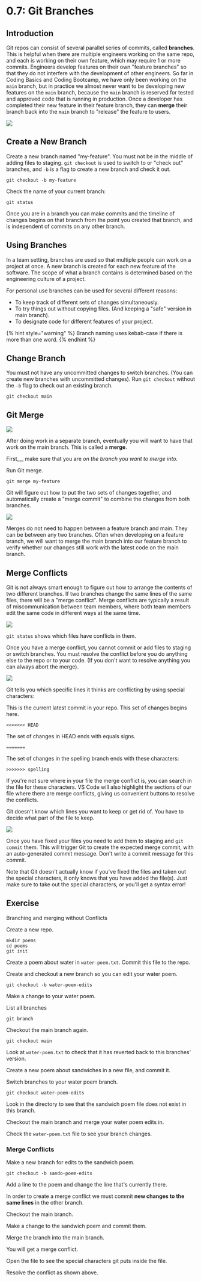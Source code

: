 # 0.7: Git Branches

## Introduction

Git repos can consist of several parallel series of commits, called **branches**. This is helpful when there are multiple engineers working on the same repo, and each is working on their own feature, which may require 1 or more commits. Engineers develop features on their own "feature branches" so that they do not interfere with the development of other engineers. So far in Coding Basics and Coding Bootcamp, we have only been working on the `main` branch, but in practice we almost never want to be developing new features on the `main` branch, because the `main` branch is reserved for tested and approved code that is running in production. Once a developer has completed their new feature in their feature branch, they can **merge** their branch back into the `main` branch to "release" the feature to users.

![](../../.gitbook/assets/akira-shared-a-drawing-with-you-3.png)

## Create a New Branch

Create a new branch named "my-feature". You must not be in the middle of adding files to staging. `git checkout` is used to switch to or "check out" branches, and `-b` is a flag to create a new branch and check it out.

```text
git checkout -b my-feature
```

Check the name of your current branch:

```text
git status
```

Once you are in a branch you can make commits and the timeline of changes begins on that branch from the point you created that branch, and is independent of commits on any other branch.

## Using Branches

In a team setting, branches are used so that multiple people can work on a project at once. A new branch is created for each new feature of the software. The scope of what a branch contains is determined based on the engineering culture of a project.

For personal use branches can be used for several different reasons:

* To keep track of different sets of changes simultaneously.
* To try things out without copying files. \(And keeping a "safe" version in main branch\).
* To designate code for different features of your project.

{% hint style="warning" %}
Branch naming uses kebab-case if there is more than one word.
{% endhint %}

## Change Branch

You must not have any uncommitted changes to switch branches. \(You can create new branches with uncommitted changes\). Run `git checkout` without the `-b` flag to check out an existing branch.

```text
git checkout main
```

## Git Merge

![](../../.gitbook/assets/akira-shared-a-drawing-with-you.png)

After doing work in a separate branch, eventually you will want to have that work on the main branch. This is called a **merge**.

First_,_ make sure that you are _on the branch you want to merge into._

Run Git merge.

```text
git merge my-feature
```

Git will figure out how to put the two sets of changes together, and automatically create a "merge commit" to combine the changes from both branches.

![](../../.gitbook/assets/akira-shared-a-drawing-with-you-2%20%281%29.png)

Merges do not need to happen between a feature branch and main. They can be between any two branches. Often when developing on a feature branch, we will want to merge the main branch into our feature branch to verify whether our changes still work with the latest code on the main branch.

## Merge Conflicts

Git is not always smart enough to figure out how to arrange the contents of two different branches. If two branches change the same lines of the same files, there will be a "merge conflict". Merge conflicts are typically a result of miscommunication between team members, where both team members edit the same code in different ways at the same time.

![](../../.gitbook/assets/screen-shot-2020-10-29-at-9.54.48-pm.png)

`git status` shows which files have conflicts in them.

Once you have a merge conflict, you cannot commit or add files to staging or switch branches. You must resolve the conflict before you do anything else to the repo or to your code. \(If you don't want to resolve anything you can always abort the merge\).

![](../../.gitbook/assets/screen-shot-2020-10-29-at-9.55.58-pm.png)

Git tells you which specific lines it thinks are conflicting by using special characters:

This is the current latest commit in your repo. This set of changes begins here.

```text
<<<<<<< HEAD
```

The set of changes in HEAD ends with equals signs.

```text
=======
```

The set of changes in the spelling branch ends with these characters:

```text
>>>>>>> spelling
```

If you're not sure where in your file the merge conflict is, you can search in the file for these characters. VS Code will also highlight the sections of our file where there are merge conflicts, giving us convenient buttons to resolve the conflicts.

Git doesn't know which lines you want to keep or get rid of. You have to decide what part of the file to keep.

![](../../.gitbook/assets/screen-shot-2020-10-29-at-9.56.04-pm.png)

Once you have fixed your files you need to add them to staging and `git commit` them. This will trigger Git to create the expected merge commit, with an auto-generated commit message. Don't write a commit message for this commit.

Note that Git doesn't actually know if you've fixed the files and taken out the special characters, it only knows that you have added the file\(s\). Just make sure to take out the special characters, or you'll get a syntax error!

## Exercise

Branching and merging without Conflicts

Create a new repo.

```text
mkdir poems
cd poems
git init
```

Create a poem about water in `water-poem.txt`. Commit this file to the repo.

Create and checkout a new branch so you can edit your water poem.

```text
git checkout -b water-poem-edits
```

Make a change to your water poem.

List all branches

```text
git branch
```

Checkout the main branch again.

```text
git checkout main
```

Look at `water-poem.txt` to check that it has reverted back to this branches' version.

Create a new poem about sandwiches in a new file, and commit it.

Switch branches to your water poem branch.

```text
git checkout water-poem-edits
```

Look in the directory to see that the sandwich poem file does not exist in this branch.

Checkout the main branch and merge your water poem edits in.

Check the `water-poem.txt` file to see your branch changes.

### Merge Conflicts

Make a new branch for edits to the sandwich poem.

```text
git checkout -b sando-poem-edits
```

Add a line to the poem and change the line that's currently there.

In order to create a merge conflict we must commit **new changes to the same lines** in the other branch.

Checkout the main branch.

Make a change to the sandwich poem and commit them.

Merge the branch into the main branch.

You will get a merge conflict.

Open the file to see the special characters git puts inside the file.

Resolve the conflict as shown above.

